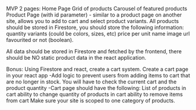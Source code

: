 MVP 2 pages: 
Home Page 
Grid of products 
Carousel of featured products 
Product Page (with id parameter) - similar to a product page on another site, allows you to add to cart and select product variants.
All products should be stored in Firestore, you should store the following information: quantity variants (could be colors, sizes, etc) price per unit name image url favourited or not (boolean).

All data should be stored in Firestore and fetched by the frontend, there should be NO static product data in the react application. 

Bonus: Using Firestore and react, create a cart system. Create a cart page in your react app 
  -Add logic to prevent users from adding items to cart that are no longer in stock. You will have to check the current cart and the product quantity 
  -Cart page should have the following: List of products in cart ability to change quantity of products in cart ability to remove items from cart Make sure your site is scoped to one category of products.
